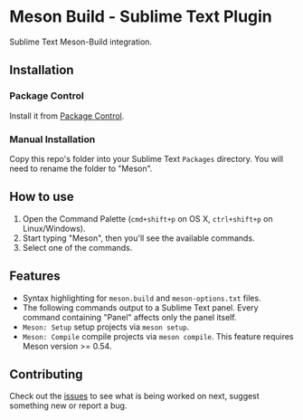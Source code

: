 # Meson Build - Sublime Text Plugin

Sublime Text Meson-Build integration.

## Installation

### Package Control

Install it from [Package Control](https://packagecontrol.io/packages/Meson).

### Manual Installation

Copy this repo's folder into your Sublime Text `Packages` directory. You will need to rename the folder to "Meson".

## How to use

1. Open the Command Palette (`cmd+shift+p` on OS X, `ctrl+shift+p` on Linux/Windows).
2. Start typing "Meson", then you'll see the available commands.
3. Select one of the commands.

## Features

- Syntax highlighting for `meson.build` and `meson-options.txt` files.
- The following commands output to a Sublime Text panel. Every command containing "Panel" affects only the panel itself.
- `Meson: Setup` setup projects via `meson setup`.
- `Meson: Compile` compile projects via `meson compile`. This feature requires Meson version >= 0.54.

## Contributing

Check out the [issues](https://github.com/colinkiama/sublime-meson/issues) to see what is being worked on next, suggest something new or report a bug.
